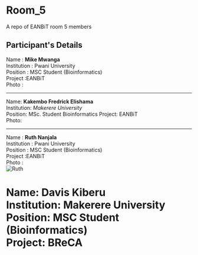 # Room_5
A repo of EANBiT room 5 members

## Participant's Details

Name : **Mike Mwanga** \
Institution : Pwani University\
Position  : MSC Student (Bioinformatics)\
Project :EANBiT\
Photo : 

---

Name: **Kakembo Fredrick Elishama**\
Institution: _Makerere University_\
Position: MSc. Student Bioinformatics
Project: EANBiT\
Photo: 

---

Name : **Ruth Nanjala** \
Institution : Pwani University\
Position  : MSC Student (Bioinformatics)\
Project :EANBiT\
Photo : \
![Ruth](https://avatars0.githubusercontent.com/u/55382239?s=60&v=4)

Name: **Davis Kiberu**   
Institution: Makerere University   
Position: MSC Student (Bioinformatics)   
Project: BReCA   
=======

